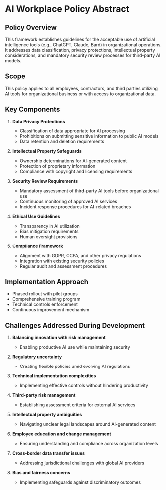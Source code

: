 # AI Workplace Policy Abstract

## Policy Overview
This framework establishes guidelines for the acceptable use of artificial intelligence tools (e.g., ChatGPT, Claude, Bard) in organizational operations. It addresses data classification, privacy protections, intellectual property considerations, and mandatory security review processes for third-party AI models.

## Scope
This policy applies to all employees, contractors, and third parties utilizing AI tools for organizational business or with access to organizational data.

## Key Components
1. **Data Privacy Protections**
   - Classification of data appropriate for AI processing
   - Prohibitions on submitting sensitive information to public AI models
   - Data retention and deletion requirements

2. **Intellectual Property Safeguards**
   - Ownership determinations for AI-generated content
   - Protection of proprietary information
   - Compliance with copyright and licensing requirements

3. **Security Review Requirements**
   - Mandatory assessment of third-party AI tools before organizational use
   - Continuous monitoring of approved AI services
   - Incident response procedures for AI-related breaches

4. **Ethical Use Guidelines**
   - Transparency in AI utilization
   - Bias mitigation requirements
   - Human oversight provisions

5. **Compliance Framework**
   - Alignment with GDPR, CCPA, and other privacy regulations
   - Integration with existing security policies
   - Regular audit and assessment procedures

## Implementation Approach
- Phased rollout with pilot groups
- Comprehensive training program
- Technical controls enforcement
- Continuous improvement mechanism

## Challenges Addressed During Development
1. **Balancing innovation with risk management**
   - Enabling productive AI use while maintaining security

2. **Regulatory uncertainty**
   - Creating flexible policies amid evolving AI regulations

3. **Technical implementation complexities**
   - Implementing effective controls without hindering productivity

4. **Third-party risk management**
   - Establishing assessment criteria for external AI services

5. **Intellectual property ambiguities**
   - Navigating unclear legal landscapes around AI-generated content

6. **Employee education and change management**
   - Ensuring understanding and compliance across organization levels

7. **Cross-border data transfer issues**
   - Addressing jurisdictional challenges with global AI providers

8. **Bias and fairness concerns**
   - Implementing safeguards against discriminatory outcomes
